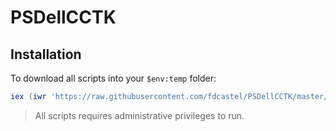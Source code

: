# PSDellCCTK



## Installation

To download all scripts into your `$env:temp` folder:

```powershell
iex (iwr 'https://raw.githubusercontent.com/fdcastel/PSDellCCTK/master/bootstrap.ps1' -UseBasicParsing)
```

> All scripts requires administrative privileges to run.
